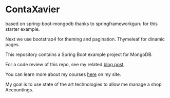 # ContaXavier

based on spring-boot-mongodb thanks to springframeworkguru for this starter example.

Next we use bootstrap4 for theming and pagination. 
Thymeleaf for dinamic pages.

This repository contains a Spring Boot example project for MongoDB.

For a code review of this repo, see my related [blog post](https://springframework.guru/3402-2/).

You can learn more about my courses [here](http://courses.springframework.guru/courses/) on my site.

My goal is to use state of the art technologies to allow me manage a shop Accountings.


